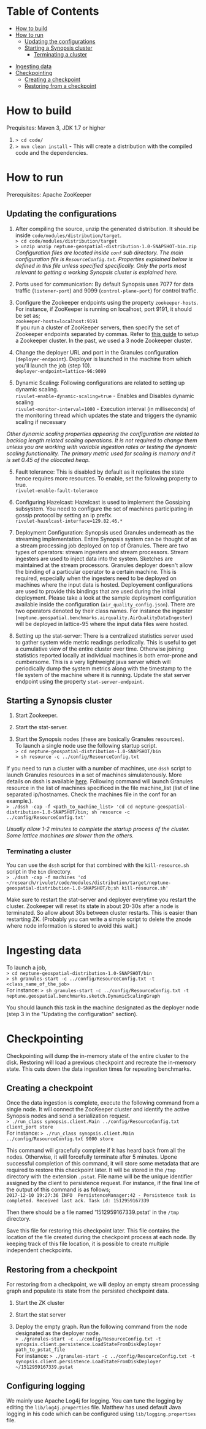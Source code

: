 # Table of Contents
- [How to build](#how_to_build)
- [How to run](#how_to_run)
  + [Updating the configurations](#config_update)
  + [Starting a Synopsis cluster](#start_cluster)
    * [Terminating a cluster](#terminate_cluster)
* [Ingesting data](#ingest)
* [Checkpointing](#checkpointing)
  + [Creating a checkpoint](#checkpointing_create)
  + [Restoring from a checkpoint](#checkpointing_restore)


# How to build <a name="how_to_build"></a>
Prequisites: Maven 3, JDK 1.7 or higher  
1. `> cd code/`  
2. `> mvn clean install` - This will create a distribution with the compiled code and the dependencies.  

# How to run <a name="how_to_run"></a>
Prerequisites: Apache ZooKeeper

## Updating the configurations <a name="config_update"></a>
1. After compiling the source, unzip the generated distribution. It should be inside `code/modules/distribution/target`.  
`> cd code/modules/distribution/target`  
`> unzip unzip neptune-geospatial-distribution-1.0-SNAPSHOT-bin.zip`  
*Configuration files are located inside `conf` sub directory. The main configuration file is `ResourceConfig.txt`. Properties explained below is defined in this file unless specified specifically. Only the ports most relevant to getting a working Synopsis cluster is explained here.*

2. Ports used for communication: By default Synopsis uses 7077 for data traffic (`listener-port`) and 9099 (`control-plane-port`) for control traffic.

2. Configure the Zookeeper endpoints using the property `zookeeper-hosts`.  
For instance, if ZooKeeper is running on localhost, port 9191, it should be set as;  
`zookeeper-hosts=localhost:9191`  
If you run a cluster of ZooKeeper servers, then specify the set of Zookeeper endpoints separated by commas. Refer to [this guide](https://zookeeper.apache.org/doc/r3.3.2/zookeeperAdmin.html#sc_zkMulitServerSetup) to setup a Zookeeper cluster. In the past, we used a 3 node Zookeeper cluster.

3. Change the deployer URL and port in the Granules configuration (`deployer-endpoint`). Deployer is launched in the machine from which you'll launch the job (step 10).  
`deployer-endpoint=lattice-96:9099`

4. Dynamic Scaling: Following configurations are related to setting up dynamic scaling.  
`rivulet-enable-dynamic-scaling=true` - Enables and Disables dynamic scaling  
`rivulet-monitor-interval=1000` - Execution interval (in milliseconds) of the monitoring thread which updates the state and triggers the dynamic scaling if necessary

*Other dynamic scaling properties appearing the configuration are related to backlog length related scaling operations. It is not required to change them unless you are working with variable ingestion rates or testing the dynamic scaling functionality. The primary metric used for scaling is memory and it is set 0.45 of the allocated heap.*

5. Fault tolerance: This is disabled by default as it replicates the state hence requires more resources. To enable, set the following property to true.  
`rivulet-enable-fault-tolerance`

6. Configuring Hazelcast: Hazelcast is used to implement the Gossiping subsystem. You need to configure the set of machines participating in gossip protocol by setting an ip prefix.  
`rivulet-hazelcast-interface=129.82.46.*`

7. Deployment Configuration: Synopsis used Granules underneath as the streaming implementation. Entire Synopsis system can be thought of as a stream processing job deployed on top of Granules. There are two types of operators: stream ingesters and stream processors. Stream ingesters are used to inject data into the system. Sketches are maintained at the stream processors. Granules deployer doesn't allow the binding of a particular operator to a certain machine. This is required, especially when the ingesters need to be deployed on machines where the input data is hosted. Deployement configurations are used to provide this bindings that are used during the initial deployment. Please take a look at the sample deployment configuration available inside the configuration (`air_quality_config.json`). There are two operators denoted by their class names. For instance the ingester (`neptune.geospatial.benchmarks.airquality.AirQualityDataIngester`) will be deployed in lattice-95 where the input data files were hosted.

8. Setting up the stat-server: There is a centralized statistics server used to gather system wide metric readings periodically. This is useful to get a cumulative view of the entire cluster over time. Otherwise joining statistics reported locally at individual machines is both error-prone and cumbersome. This is a very lightweight java server which will periodically dump the system metrics along with the timestamp to the file system of the machine where it is running. Update the stat server endpoint using the property `stat-server-endpoint`.

## Starting a Synopsis cluster <a name="start_cluster"></a>
1. Start Zookeeper.

2. Start the stat-server.

3. Start the Synopsis nodes (these are basically Granules resources).   
To launch a single node use the following startup script.  
`> cd neptune-geospatial-distribution-1.0-SNAPSHOT/bin`  
`> sh resource -c ../config/ResourceConfig.txt`

If you need to run a cluster with a number of machines, use `dssh` script to launch Granules resources in a set of machines simulatenously. More details on dssh is available [here](https://github.com/malensek/dssh). Following command will launch Granules resource in the list of machines specificed in the file machine_list (list of line separated ip/hostnames. Check the machines file in the conf for an example.).  
`> ./dssh -cap -f <path_to_machine_list> 'cd cd neptune-geospatial-distribution-1.0-SNAPSHOT/bin; sh resource -c ../config/ResourceConfig.txt'`

*Usually allow 1-2 minutes to complete the startup process of the cluster. Some lattice machines are slower than the others.*

### Terminating a cluster <a name="terminate_cluster"></a>  
You can use the `dssh` script for that combined with the `kill-resource.sh` script in the `bin` directory.  
`> ./dssh -cap -f machines 'cd ~/research/rivulet/code/modules/distribution/target/neptune-geospatial-distribution-1.0-SNAPSHOT/b;sh kill-resource.sh'`  

Make sure to restart the stat-server and deployer everytime you restart the cluster. Zookeeper will reset its state in about 20-30s after a node is terminated. So allow about 30s between cluster restarts. This is easier than restarting ZK. (Probably you can write a simple script to delete the znode where node information is stored to avoid this wait.)

# Ingesting data <a name="ingest"></a>
To launch a job,  
`> cd neptune-geospatial-distribution-1.0-SNAPSHOT/bin`  
`> sh granules-start -c ../config/ResourceConfig.txt -t <class_name_of_the_job>`  
For instance: `> sh granules-start -c ../config/ResourceConfig.txt -t neptune.geospatial.benchmarks.sketch.DynamicScalingGraph`

You should launch this task in the machine designated as the deployer node (step 3 in the "Updating the configuration" section).

# Checkpointing <a name="checkpointing"></a>
Checkpointing will dump the in-memory state of the entire cluster to the disk. Restoring will load a previous checkpoint and recreate the in-memory state. This cuts down the data ingestion times for repeating benchmarks.

## Creating a checkpoint <a name="checkpointing_create"></a>
Once the data ingestion is complete, execute the following command from a single node. It will connect the ZooKeeper cluster and identify the active Synopsis nodes and send a serialization request.  
`> ./run_class synopsis.client.Main ../config/ResourceConfig.txt client_port store`  
For instance: `> ./run_class synopsis.client.Main ../config/ResourceConfig.txt 9000 store`

This command will gracefully complete if it has heard back from all the nodes. Otherwise, it will forcefully terminate after 5 minutes. Upone successful completion of this command, it will store some metadata that are required to restore this checkpoint later. It will be stored in the `/tmp` directory with the extension `.pstat`. File name will be the unique identifier assigned by the client to persistence request. For instance, if the final line of the output of this command is as follows;  
`2017-12-10 19:27:36 INFO  PersistenceManager:42 - Persistence task is completed. Received last ack. Task id: 1512959167339`  

Then there should be a file named '1512959167339.pstat' in the `/tmp` directory. 

Save this file for restoring this checkpoint later. This file contains the location of the file created during the checkpoint process at each node. By keeping track of this file location, it is possible to create multiple independent checkpoints.

## Restoring from a checkpoint <a name="checkpointing_restore"></a>
For restoring from a checkpoint, we will deploy an empty stream processing graph and populate its state from the persisted checkpoint data.

1. Start the ZK cluster

2. Start the stat server

3. Deploy the empty graph. Run the following command from the node designated as the deployer node.  
`> ./granules-start -c ../config/ResourceConfig.txt -t synopsis.client.persistence.LoadStateFromDiskDeployer path_to_pstat_file`  
For instance: `> ./granules-start -c ../config/ResourceConfig.txt -t synopsis.client.persistence.LoadStateFromDiskDeployer ~/1512959167339.pstat`

## Configuring logging
We mainly use Apache Log4j for logging. You can tune the logging by editing the `lib/log4j.properties` file. Matthew has used default Java logging in his code which can be configured using `lib/logging.properties` file. 
